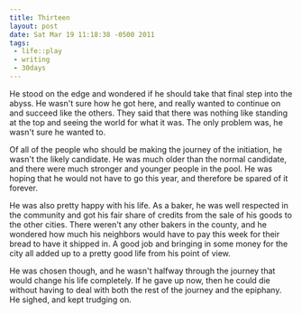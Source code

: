 ```yaml
--- 
title: Thirteen
layout: post
date: Sat Mar 19 11:18:38 -0500 2011
tags:
 - life::play
 - writing
 - 30days
---
```

He stood on the edge and wondered if he should take that final step
into the abyss.  He wasn't sure how he got here, and really wanted to
continue on and succeed like the others.  They said that there was
nothing like standing at the top and seeing the world for what it was.
The only problem was, he wasn't sure he wanted to.

Of all of the people who should be making the journey of the
initiation, he wasn't the likely candidate.  He was much older than
the normal candidate, and there were much stronger and younger people
in the pool.  He was hoping that he would not have to go this year,
and therefore be spared of it forever.

He was also pretty happy with his life.  As a baker, he was well
respected in the community and got his fair share of credits from the
sale of his goods to the other cities.  There weren't any other bakers
in the county, and he wondered how much his neighbors would have to
pay this week for their bread to have it shipped in.   A good job and
bringing in some money for the city all added up to a pretty good life
from his point of view.

He was chosen though, and he wasn't halfway through the journey that
would change his life completely.  If he gave up now, then he could
die without having to deal with both the rest of the journey and the
epiphany.  He sighed, and kept trudging on.

